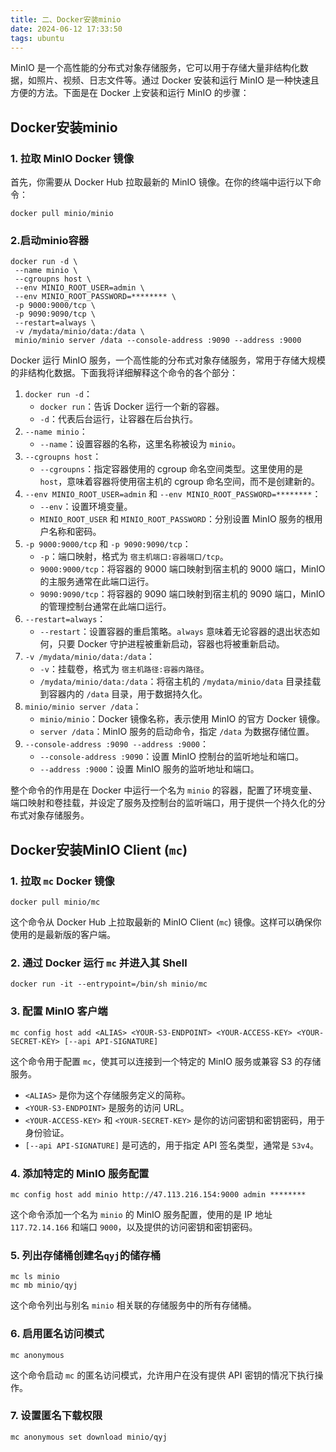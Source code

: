 ```yaml
---
title: 二、Docker安装minio
date: 2024-06-12 17:33:50
tags: ubuntu
---
```


MinIO 是一个高性能的分布式对象存储服务，它可以用于存储大量非结构化数据，如照片、视频、日志文件等。通过 Docker 安装和运行 MinIO 是一种快速且方便的方法。下面是在 Docker 上安装和运行 MinIO 的步骤：

## Docker安装minio

### 1. 拉取 MinIO Docker 镜像

首先，你需要从 Docker Hub 拉取最新的 MinIO 镜像。在你的终端中运行以下命令：

```shell
docker pull minio/minio
```

### 2.启动minio容器

```shell
docker run -d \
 --name minio \
 --cgroupns host \
 --env MINIO_ROOT_USER=admin \
 --env MINIO_ROOT_PASSWORD=******** \
 -p 9000:9000/tcp \
 -p 9090:9090/tcp \
 --restart=always \
 -v /mydata/minio/data:/data \
 minio/minio server /data --console-address :9090 --address :9000 
```

 Docker 运行 MinIO 服务，一个高性能的分布式对象存储服务，常用于存储大规模的非结构化数据。下面我将详细解释这个命令的各个部分：

1. `docker run -d`：
   - `docker run`：告诉 Docker 运行一个新的容器。
   - `-d`：代表后台运行，让容器在后台执行。
2. `--name minio`：
   - `--name`：设置容器的名称，这里名称被设为 `minio`。
3. `--cgroupns host`：
   - `--cgroupns`：指定容器使用的 cgroup 命名空间类型。这里使用的是 `host`，意味着容器将使用宿主机的 cgroup 命名空间，而不是创建新的。
4. `--env MINIO_ROOT_USER=admin` 和 `--env MINIO_ROOT_PASSWORD=********`：
   - `--env`：设置环境变量。
   - `MINIO_ROOT_USER` 和 `MINIO_ROOT_PASSWORD`：分别设置 MinIO 服务的根用户名称和密码。
5. `-p 9000:9000/tcp` 和 `-p 9090:9090/tcp`：
   - `-p`：端口映射，格式为 `宿主机端口:容器端口/tcp`。
   - `9000:9000/tcp`：将容器的 9000 端口映射到宿主机的 9000 端口，MinIO 的主服务通常在此端口运行。
   - `9090:9090/tcp`：将容器的 9090 端口映射到宿主机的 9090 端口，MinIO 的管理控制台通常在此端口运行。
6. `--restart=always`：
   - `--restart`：设置容器的重启策略。`always` 意味着无论容器的退出状态如何，只要 Docker 守护进程被重新启动，容器也将被重新启动。
7. `-v /mydata/minio/data:/data`：
   - `-v`：挂载卷，格式为 `宿主机路径:容器内路径`。
   - `/mydata/minio/data:/data`：将宿主机的 `/mydata/minio/data` 目录挂载到容器内的 `/data` 目录，用于数据持久化。
8. `minio/minio server /data`：
   - `minio/minio`：Docker 镜像名称，表示使用 MinIO 的官方 Docker 镜像。
   - `server /data`：MinIO 服务的启动命令，指定 `/data` 为数据存储位置。
9. `--console-address :9090 --address :9000`：
   - `--console-address :9090`：设置 MinIO 控制台的监听地址和端口。
   - `--address :9000`：设置 MinIO 服务的监听地址和端口。

整个命令的作用是在 Docker 中运行一个名为 `minio` 的容器，配置了环境变量、端口映射和卷挂载，并设定了服务及控制台的监听端口，用于提供一个持久化的分布式对象存储服务。

## Docker安装MinIO Client (`mc`)

### 1. 拉取 `mc` Docker 镜像

```shell
docker pull minio/mc
```

这个命令从 Docker Hub 上拉取最新的 MinIO Client (`mc`) 镜像。这样可以确保你使用的是最新版的客户端。

### 2. 通过 Docker 运行 `mc` 并进入其 Shell

```shell
docker run -it --entrypoint=/bin/sh minio/mc
```

### 3. 配置 MinIO 客户端

```shell
mc config host add <ALIAS> <YOUR-S3-ENDPOINT> <YOUR-ACCESS-KEY> <YOUR-SECRET-KEY> [--api API-SIGNATURE]
```

这个命令用于配置 `mc`，使其可以连接到一个特定的 MinIO 服务或兼容 S3 的存储服务。

- `<ALIAS>` 是你为这个存储服务定义的简称。
- `<YOUR-S3-ENDPOINT>` 是服务的访问 URL。
- `<YOUR-ACCESS-KEY>` 和 `<YOUR-SECRET-KEY>` 是你的访问密钥和密钥密码，用于身份验证。
- `[--api API-SIGNATURE]` 是可选的，用于指定 API 签名类型，通常是 `S3v4`。

### 4. 添加特定的 MinIO 服务配置

```shell
mc config host add minio http://47.113.216.154:9000 admin ********
```

这个命令添加一个名为 `minio` 的 MinIO 服务配置，使用的是 IP 地址 `117.72.14.166` 和端口 `9000`，以及提供的访问密钥和密钥密码。

### 5. 列出存储桶创建名`qyj`的储存桶

```shell
mc ls minio
mc mb minio/qyj
```

这个命令列出与别名 `minio` 相关联的存储服务中的所有存储桶。

### 6. 启用匿名访问模式

```shell
mc anonymous
```

这个命令启动 `mc` 的匿名访问模式，允许用户在没有提供 API 密钥的情况下执行操作。

### 7. 设置匿名下载权限

```shell
mc anonymous set download minio/qyj
```